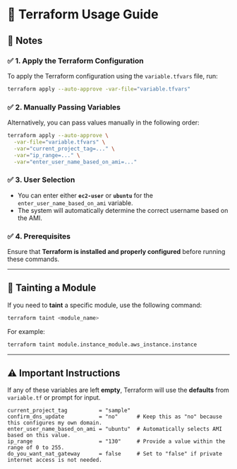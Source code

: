 # 🚀 Terraform Usage Guide  

## 📌 Notes  

### ✅ 1. Apply the Terraform Configuration  

To apply the Terraform configuration using the `variable.tfvars` file, run:  

```sh
terraform apply --auto-approve -var-file="variable.tfvars"
```  

### ✅ 2. Manually Passing Variables  

Alternatively, you can pass values manually in the following order:  

```sh
terraform apply --auto-approve \
  -var-file="variable.tfvars" \
  -var="current_project_tag=..." \
  -var="ip_range=..." \
  -var="enter_user_name_based_on_ami=..."
```  

### ✅ 3. User Selection  

- You can enter either **`ec2-user`** or **`ubuntu`** for the `enter_user_name_based_on_ami` variable.  
- The system will automatically determine the correct username based on the AMI.  

### ✅ 4. Prerequisites  

Ensure that **Terraform is installed and properly configured** before running these commands.  

---

## 🔄 Tainting a Module  

If you need to **taint** a specific module, use the following command:  

```sh
terraform taint <module_name>
```  

For example:  

```sh
terraform taint module.instance_module.aws_instance.instance
```  

---

## ⚠️ Important Instructions  

If any of these variables are left **empty**, Terraform will use the **defaults** from `variable.tf` or prompt for input.  

```hcl
current_project_tag          = "sample"
confirm_dns_update           = "no"      # Keep this as "no" because this configures my own domain.
enter_user_name_based_on_ami = "ubuntu"  # Automatically selects AMI based on this value.
ip_range                     = "130"     # Provide a value within the range of 0 to 255.
do_you_want_nat_gateway      = false     # Set to "false" if private internet access is not needed.
```

